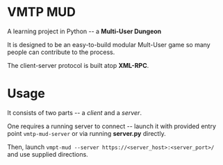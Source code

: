 VMTP MUD
========

A learning project in Python -- a **Multi-User Dungeon**


It is designed to be an easy-to-build modular Mult-User game so many people can contribute to the process.

The client-server protocol is built atop **XML-RPC**.


Usage
=====

It consists of two parts -- a *client* and a *server*.

One requires a running server to connect -- launch it with provided entry point ``vmtp-mud-server`` or via running **server.py** directly.

Then, launch ``vmpt-mud --server https://<server_host>:<server_port>/`` and use supplied directions.